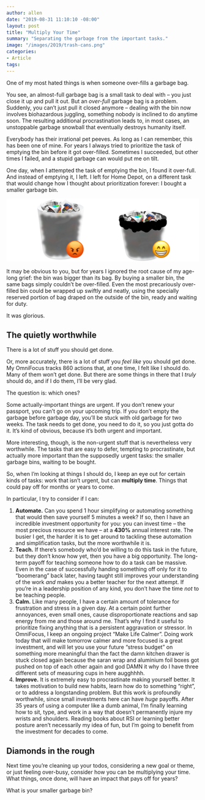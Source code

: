 ```yaml
---
author: allen
date: "2019-08-31 11:10:10 -08:00"
layout: post
title: "Multiply Your Time"
summary: "Separating the garbage from the important tasks."
image: "/images/2019/trash-cans.png"
categories:
- Article
tags:
---
```


One of my most hated things is when someone over-fills a garbage bag.

You see, an almost-full garbage bag is a small task to deal with – you just close it up and pull it out. But an *over-full* garbage bag is a problem. Suddenly, you can’t just pull it closed anymore – dealing with the bin now involves biohazardous juggling, something nobody is inclined to do anytime soon. The resulting additional procrastination leads to, in most cases, an unstoppable garbage snowball that eventually destroys humanity itself.

Everybody has their irrational pet peeves. As long as I can remember, this has been one of mine. For years I always tried to prioritize the task of emptying the bin before it got over-filled. Sometimes I succeeded, but other times I failed, and a stupid garbage can would put me on tilt.

One day, when I attempted the task of emptying the bin, I found it over-full. And instead of emptying it, I left. I left for Home Depot, on a different task that would change how I thought about prioritization forever: I bought a smaller garbage bin.

<img src="/images/2019/trash-cans.png">

It may be obvious to you, but for years I ignored the root cause of my age-long grief: the bin was bigger than its bag. By buying a smaller bin, the same bags simply couldn’t be over-filled. Even the most precariously over-filled bin could be wrapped up swiftly and neatly, using the specially reserved portion of bag draped on the outside of the bin, ready and waiting for duty.


It was glorious.

## The quietly worthwhile

There is a lot of stuff you should get done.

Or, more accurately, there is a lot of stuff you *feel like* you should get done. My OmniFocus tracks 860 actions that, at one time, I felt like I should do. Many of them won’t get done. But there are some things in there that I *truly* should do, and if I do them, I’ll be very glad.

The question is: which ones?

Some actually-important things are urgent. If you don’t renew your passport, you can’t go on your upcoming trip. If you don’t empty the garbage before garbage day, you’ll be stuck with old garbage for two weeks. The task needs to get done, you need to do it, so you just gotta do it. It’s kind of obvious, because it’s both urgent and important.

More interesting, though, is the non-urgent stuff that is nevertheless very worthwhile. The tasks that are easy to defer, tempting to procrastinate, but actually more important than the supposedly urgent tasks: the smaller garbage bins, waiting to be bought.

So, when I’m looking at things I should do, I keep an eye out for certain kinds of tasks: work that isn’t urgent, but can **multiply time**. Things that could pay off for months or years to come.

In particular, I try to consider if I can:

1. **Automate.** Can you spend 1 hour simplifying or automating something that would then save yourself 5 minutes a week? If so, then I have an incredible investment opportunity for you: you can invest time – the most precious resource we have – at a **430%** annual interest rate. The busier I get, the harder it is to get around to tackling these automation and simplification tasks, but the more worthwhile it is.
2. **Teach.** If there’s somebody who’d be willing to do this task in the future, but they don’t know how yet, then you have a big opportunity. The long-term payoff for teaching someone how to do a task can be massive. Even in the case of successfully handing something off only for it to “boomerang” back later, having taught still improves your understanding of the work *and* makes you a better teacher for the next attempt. If you’re in a leadership position of any kind, you don’t have the time *not* to be teaching people.
3. **Calm.** Like many people, I have a certain amount of tolerance for frustration and stress in a given day.  At a certain point further annoyances, even small ones, cause disproportionate reactions and sap energy from me and those around me. That’s why I find it useful to prioritize fixing anything that is a persistent aggravation or stressor. In OmniFocus, I keep an ongoing project “Make Life Calmer”. Doing work today that will make tomorrow calmer and more focused is a great investment, and will let you use your future “stress budget” on something more meaningful than the fact the damn kitchen drawer is stuck closed again because the saran wrap and aluminium foil boxes got pushed on top of each other again and god DAMN it why do I have three different sets of measuring cups in here augghhhh.
4. **Improve.** It is extremely easy to procrastinate making yourself better. It takes motivation to build new habits, learn how do to something “right”, or to address a longstanding problem. But this work is profoundly worthwhile, since small investments here can have *huge* payoffs. After 35 years of using a computer like a dumb animal, I’m finally learning how to sit, type, and work in a way that doesn’t permanently injure my wrists and shoulders.  Reading books about RSI or learning better posture aren’t necessarily my idea of fun, but I’m going to benefit from the investment for decades to come.

## Diamonds in the rough
Next time you’re cleaning up your todos, considering a new goal or theme, or just feeling over-busy, consider how you can be multiplying your time. What things, once done, will have an impact that pays off for years?

What is your smaller garbage bin?
